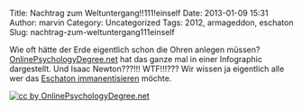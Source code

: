 Title: Nachtrag zum Weltuntergang!!111!einself
Date: 2013-01-09 15:31
Author: marvin
Category: Uncategorized
Tags: 2012, armageddon, eschaton
Slug: nachtrag-zum-weltuntergang111einself

Wie oft hätte der Erde eigentlich schon die Ohren anlegen müssen?
[OnlinePsychologyDegree.net](http://www.onlinepsychologydegree.net/2013/01/07/the-times-the-world-ended/)
hat das ganze mal in einer Infographic dargestellt. Und Isaac
Newton???!!! WTF!!!??? Wir wissen ja eigentlich alle wer das [Eschaton
immanentisieren](https://en.wikipedia.org/wiki/Immanentize_the_eschaton)
möchte.

[![cc by OnlinePsychologyDegree.net]({filename}/images/121209ApocalypseFINAL.gif)](http://www.onlinepsychologydegree.net/2013/01/07/the-times-the-world-ended/!)

